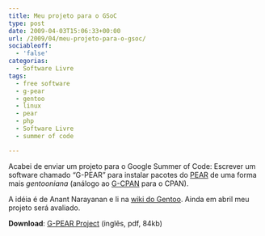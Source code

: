```yaml
---
title: Meu projeto para o GSoC
type: post
date: 2009-04-03T15:06:33+00:00
url: /2009/04/meu-projeto-para-o-gsoc/
sociableoff:
  - 'false'
categorias:
  - Software Livre
tags:
  - free software
  - g-pear
  - gentoo
  - linux
  - pear
  - php
  - Software Livre
  - summer of code

---
```

Acabei de enviar um projeto para o Google Summer of Code: Escrever um software chamado “G-PEAR” para instalar pacotes do [PEAR][1] de uma forma mais _gentooniana_ (análogo ao [G-CPAN][2] para o CPAN).

A idéia é de Anant Narayanan e li na [wiki do Gentoo][3]. Ainda em abril meu projeto será avaliado.

**Download**: [G-PEAR Project][4] (inglês, pdf, 84kb)

 [1]: http://pear.php.net/
 [2]: http://www.gentoo.org/proj/en/perl/g-cpan.xml
 [3]: http://en.gentoo-wiki.com/wiki/Google_Summer_of_Code_2009_ideas#Write_G-PEAR_.28inspired_by_G-CPAN.29
 [4]: /wp-content/uploads/2009/04/g-pear.pdf
